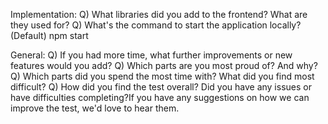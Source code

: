 Implementation:
Q) What libraries did you add to the frontend? What are they used for?
Q) What's the command to start the application locally?
(Default) npm start

General:
Q) If you had more time, what further improvements or new features would you add?
Q) Which parts are you most proud of? And why?
Q) Which parts did you spend the most time with? What did you find most difficult?
Q) How did you find the test overall? Did you have any issues or have difficulties completing?If you have any suggestions on how we can improve the test, we'd love to hear them.
